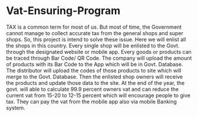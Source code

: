 # Vat-Ensuring-Program
TAX is a common term for most of us. But most of time, the Government cannot manage to collect accurate tax from the general shops and super shops. 
So, this project is intend to solve these issue. Here we will enlist all the shops in this country.
Every single shop will be enlisted to the Govt. through the designated website or mobile app. Every goods or products can be traced through Bar Code/ QR Code. The company will upload the amount of products with its Bar Code to the App which will be in Govt. Database. 
The distributor will upload the codes of those products to site which will merge to the Govt. Database. Then the enlisted shop owners will receive the products and update those data to the site. At the end of the year, the govt. will able to calculate 99.9 percent owners vat and can reduce the current vat from 15-20 to 12-15 percent which will encourage people to give tax.
They can pay the vat from the mobile app also via mobile Banking system.
